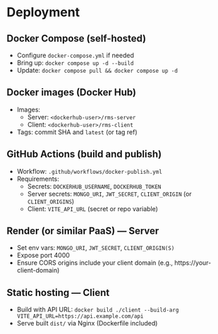 # Deployment

## Docker Compose (self-hosted)
- Configure `docker-compose.yml` if needed
- Bring up: `docker compose up -d --build`
- Update: `docker compose pull && docker compose up -d`

## Docker images (Docker Hub)
- Images:
  - Server: `<dockerhub-user>/rms-server`
  - Client: `<dockerhub-user>/rms-client`
- Tags: commit SHA and `latest` (or tag ref)

## GitHub Actions (build and publish)
- Workflow: `.github/workflows/docker-publish.yml`
- Requirements:
  - Secrets: `DOCKERHUB_USERNAME`, `DOCKERHUB_TOKEN`
  - Server secrets: `MONGO_URI`, `JWT_SECRET`, `CLIENT_ORIGIN` (or `CLIENT_ORIGINS`)
  - Client: `VITE_API_URL` (secret or repo variable)

## Render (or similar PaaS) — Server
- Set env vars: `MONGO_URI`, `JWT_SECRET`, `CLIENT_ORIGIN(S)`
- Expose port 4000
- Ensure CORS origins include your client domain (e.g., https://your-client-domain)

## Static hosting — Client
- Build with API URL: `docker build ./client --build-arg VITE_API_URL=https://api.example.com/api`
- Serve built `dist/` via Nginx (Dockerfile included)
